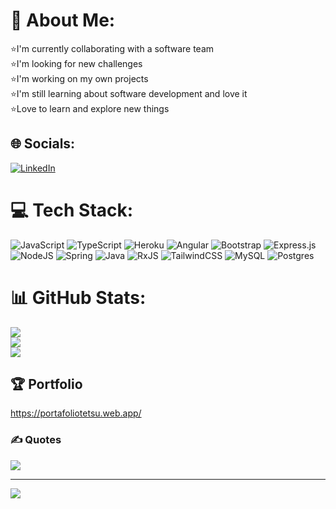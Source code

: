 # 💫 About Me:
⭐I'm currently collaborating with a software team<br>⭐I'm looking for new challenges<br>⭐I'm working on my own projects<br>⭐I'm still learning about software development and love it<br>⭐Love to learn and explore new things<br>


## 🌐 Socials:
[![LinkedIn](https://img.shields.io/badge/LinkedIn-%230077B5.svg?logo=linkedin&logoColor=white)](https://www.linkedin.com/in/imer-vladimir-coaguila-pati%C3%B1o-97b887229/) 

# 💻 Tech Stack:
![JavaScript](https://img.shields.io/badge/JavaScript-%23F7DF1E?logo=javascript&logoColor=%233A3A42) 
![TypeScript](https://img.shields.io/badge/TypeScript-%233178C6?logo=typescript&logoColor=%23FFFFFF%09) 
![Heroku](https://img.shields.io/badge/Heroku-%23430098?logo=heroku) 
![Angular](https://img.shields.io/badge/Angular-%23DD0031?logo=angular) 
![Bootstrap](https://img.shields.io/badge/Bootstrap-%237952B3?logo=bootstrap&logoColor=%23FFFFFF%09) 
![Express.js](https://img.shields.io/badge/Express.js-%23000000?logo=express&logoColor=%23FFFFFF%09) 
![NodeJS](https://img.shields.io/badge/Node.js-%23339933?logo=nodedotjs&logoColor=%23151515) 
![Spring](https://img.shields.io/badge/Spring-%236DB33F?logo=spring&logoColor=%23151515)
![Java](https://img.shields.io/badge/Java-%237f7f7f?logo=coffeescript) 
![RxJS](https://img.shields.io/badge/RxJS-%23B7178C?logo=reactivex&logoColor=%23FFFFFF) 
![TailwindCSS](https://img.shields.io/badge/TailwindCSS-%2306B6D4?logo=tailwindcss&logoColor=%23151515) 
![MySQL](https://img.shields.io/badge/MySQL-%234479A1?logo=mysql&logoColor=%23151515) 
![Postgres](https://img.shields.io/badge/PostgreSQL-%234169E1?logo=postgresql&logoColor=%23151515)
# 📊 GitHub Stats:
![](https://github-readme-stats.vercel.app/api?username=imertetsu&theme=merko&hide_border=false&include_all_commits=true&count_private=true)<br/>
![](https://github-readme-streak-stats.herokuapp.com/?user=imertetsu&theme=merko&hide_border=false)<br/>
![](https://github-readme-stats.vercel.app/api/top-langs/?username=imertetsu&theme=merko&hide_border=false&include_all_commits=true&count_private=true&layout=compact)

## 🏆 Portfolio
https://portafoliotetsu.web.app/

### ✍️ Quotes
![](https://quotes-github-readme.vercel.app/api?type=horizontal&theme=radical)

---
[![](https://visitcount.itsvg.in/api?id=imertetsu&icon=0&color=0)](https://visitcount.itsvg.in)

<!-- Proudly created with GPRM ( https://gprm.itsvg.in ) -->
